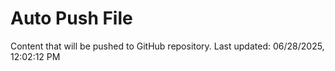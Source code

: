# Auto Push File

Content that will be pushed to GitHub repository.
Last updated: 06/28/2025, 12:02:12 PM